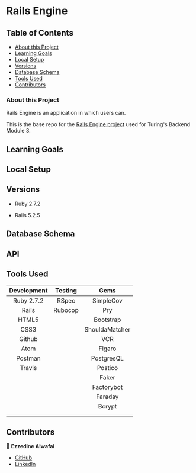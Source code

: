 # Rails Engine

## Table of Contents

- [About this Project](#about-this-project)
- [Learning Goals](#learning-goals)
- [Local Setup](#local-setup)
- [Versions](#versions)
- [Database Schema](#database-schema)
- [Tools Used](#tools-used)
- [Contributors](#contributors)

### About this Project

Rails Engine is an application in which users can.

This is the base repo for the [Rails Engine project](https://backend.turing.edu/module3/projects/rails_engine/) used for Turing's Backend Module 3.

## Learning Goals


## Local Setup


## Versions

- Ruby 2.7.2

- Rails 5.2.5


## Database Schema


## API

 
## Tools Used

| Development | Testing       | Gems          |
|   :----:    |    :----:     |    :----:     |
| Ruby 2.7.2  | RSpec         | SimpleCov     |
| Rails       | Rubocop       | Pry           |
| HTML5       |               | Bootstrap     |
| CSS3        |               | ShouldaMatcher|
| Github      |               | VCR           |
| Atom        |               | Figaro        |
| Postman     |               | PostgresQL    |
| Travis      |               | Postico       |
|             |               | Faker         |
|             |               | Factorybot    |
|             |               | Faraday       |
|             |               | Bcrypt        |
|             |               |               |
|             |               |               |


## Contributors

👤  **Ezzedine Alwafai**
- [GitHub](https://github.com/ealwafai)
- [LinkedIn](https://www.linkedin.com/in/ezzedine-alwafai/)
